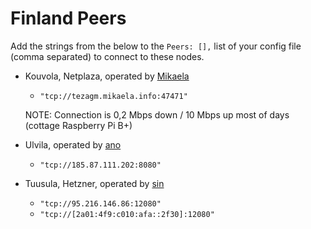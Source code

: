 # Finland Peers

Add the strings from the below to the `Peers: [],` list of your config file (comma separated) to connect to these nodes.

* Kouvola, Netplaza, operated by [Mikaela](https://mikaela.info/)  
    * `"tcp://tezagm.mikaela.info:47471"`

  NOTE: Connection is 0,2 Mbps down / 10 Mbps up most of days (cottage Raspberry Pi B+)

* Ulvila, operated by [ano](https://github.com/ano0)
    * `"tcp://185.87.111.202:8080"`

* Tuusula, Hetzner, operated by [sin](https://2f30.org)
    * `"tcp://95.216.146.86:12080"`
    * `"tcp://[2a01:4f9:c010:afa::2f30]:12080"`
